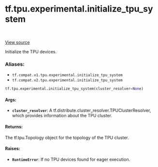 <div itemscope itemtype="http://developers.google.com/ReferenceObject">
<meta itemprop="name" content="tf.tpu.experimental.initialize_tpu_system" />
<meta itemprop="path" content="Stable" />
</div>

# tf.tpu.experimental.initialize_tpu_system

<!-- Insert buttons -->

<table class="tfo-notebook-buttons tfo-api" align="left">
</table>

<a target="_blank" href="/code/stable/tensorflow/python/tpu/tpu_strategy_util.py">View source</a>



<!-- Start diff -->
Initialize the TPU devices.

### Aliases:

* `tf.compat.v1.tpu.experimental.initialize_tpu_system`
* `tf.compat.v2.tpu.experimental.initialize_tpu_system`


``` python
tf.tpu.experimental.initialize_tpu_system(cluster_resolver=None)
```



<!-- Placeholder for "Used in" -->


#### Args:


* <b>`cluster_resolver`</b>: A tf.distribute.cluster_resolver.TPUClusterResolver,
    which provides information about the TPU cluster.

#### Returns:

The tf.tpu.Topology object for the topology of the TPU cluster.



#### Raises:


* <b>`RuntimeError`</b>: If no TPU devices found for eager execution.